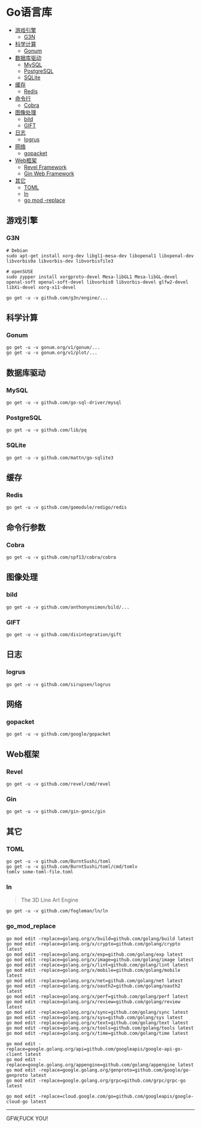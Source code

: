 # Go语言库

- [游戏引擎](#游戏引擎)
	- [G3N](#G3N)
- [科学计算](#科学计算)
	- [Gonum](#Gonum)
- [数据库驱动](#数据库驱动)
	- [MySQL](#MySQL)
	- [PostgreSQL](#PostgreSQL)
	- [SQLite](#SQLite)
- [缓存](#缓存)
	- [Redis](#Redis)
- [命令行](#命令行)
	- [Cobra](#Cobra)
- [图像处理](#图像处理)
	- [bild](#bild)
	- [GIFT](#GIFT)
- [日志](#日志)
	- [logrus](#logrus)
- [网络](#网络)
	- [gopacket](#gopacket)
- [Web框架](#Web框架)
	- [Revel Framework](#Revel)
	- [Gin Web Framework](#Gin)
- [其它](#其它)
	- [TOML](#TOML)
	- [ln](#ln)
	- [go mod -replace](go_mod_replace)

## 游戏引擎

### G3N

```
# Debian
sudo apt-get install xorg-dev libgl1-mesa-dev libopenal1 libopenal-dev libvorbis0a libvorbis-dev libvorbisfile3

# openSUSE 
sudo zypper install xorgproto-devel Mesa-libGL1 Mesa-libGL-devel openal-soft openal-soft-devel libvorbis0 libvorbis-devel glfw2-devel libXi-devel xorg-x11-devel 

go get -u -v github.com/g3n/engine/...
```

## 科学计算

### Gonum

```
go get -u -v gonum.org/v1/gonum/...
go get -u -v gonum.org/v1/plot/...
```

## 数据库驱动

### MySQL 

```
go get -u -v github.com/go-sql-driver/mysql
```

### PostgreSQL

```
go get -u -v github.com/lib/pq
```

### SQLite 

```
go get -u -v github.com/mattn/go-sqlite3
```

## 缓存

### Redis

```
go get -u -v github.com/gomodule/redigo/redis
```

## 命令行参数

### Cobra

```
go get -u -v github.com/spf13/cobra/cobra
```

## 图像处理

### bild

```
go get -u -v github.com/anthonynsimon/bild/...
```

### GIFT

```
go get -u -v github.com/disintegration/gift
```

## 日志

### logrus

```
go get -u -v github.com/sirupsen/logrus
```

## 网络

### gopacket

```
go get -u -v github.com/google/gopacket
```

## Web框架

### Revel

```
go get -u -v github.com/revel/cmd/revel
```

### Gin

```
go get -u -v github.com/gin-gonic/gin
```

## 其它

### TOML

```
go get -u -v github.com/BurntSushi/toml
go get -u -v github.com/BurntSushi/toml/cmd/tomlv
tomlv some-toml-file.toml
```

### ln

> The 3D Line Art Engine

```
go get -u -v github.com/fogleman/ln/ln
```

### go_mod_replace

```
go mod edit -replace=golang.org/x/build=github.com/golang/build latest
go mod edit -replace=golang.org/x/crypto=github.com/golang/crypto latest
go mod edit -replace=golang.org/x/exp=github.com/golang/exp latest
go mod edit -replace=golang.org/x/image=github.com/golang/image latest
go mod edit -replace=golang.org/x/lint=github.com/golang/lint latest
go mod edit -replace=golang.org/x/mobile=github.com/golang/mobile latest
go mod edit -replace=golang.org/x/net=github.com/golang/net latest
go mod edit -replace=golang.org/x/oauth2=github.com/golang/oauth2 latest
go mod edit -replace=golang.org/x/perf=github.com/golang/perf latest
go mod edit -replace=golang.org/x/review=github.com/golang/review latest
go mod edit -replace=golang.org/x/sync=github.com/golang/sync latest
go mod edit -replace=golang.org/x/sys=github.com/golang/sys latest
go mod edit -replace=golang.org/x/text=github.com/golang/text latest
go mod edit -replace=golang.org/x/tools=github.com/golang/tools latest
go mod edit -replace=golang.org/x/time=github.com/golang/time latest

go mod edit -replace=google.golang.org/api=github.com/googleapis/google-api-go-client latest
go mod edit -replace=google.golang.org/appengine=github.com/golang/appengine latest
go mod edit -replace=google.golang.org/genproto=github.com/google/go-genproto latest
go mod edit -replace=google.golang.org/grpc=github.com/grpc/grpc-go latest

go mod edit -replace=cloud.google.com/go=github.com/googleapis/google-cloud-go latest
```

----

GFW,FUCK YOU!
